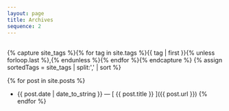 ```yaml
---
layout: page
title: Archives
sequence: 2
---
```

<br />
{% capture site_tags %}{% for tag in site.tags %}{{ tag | first }}{% unless forloop.last %},{% endunless %}{% endfor %}{% endcapture %}
{% assign sortedTags = site_tags | split:',' | sort %}

{% for post in site.posts %}
  * {{ post.date | date_to_string }} &mdash; [ {{ post.title }} ]({{ post.url }})
{% endfor %}
